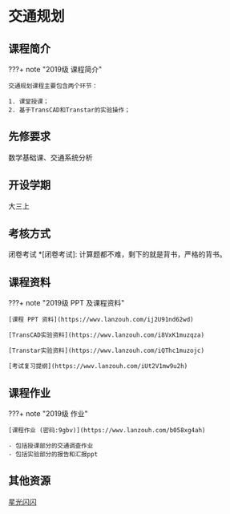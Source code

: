 <!--
 * @Author: CQZ
 * @Date: 2024-03-06 18:27:56
 * @Company: SEU
-->
# 交通规划

## 课程简介

???+ note "2019级 课程简介"

    交通规划课程主要包含两个环节： 

    1. 课堂授课；
    2. 基于TransCAD和Transtar的实验操作；

## 先修要求

数学基础课、交通系统分析

## 开设学期

大三上

## 考核方式

闭卷考试
*[闭卷考试]: 计算题都不难，剩下的就是背书，严格的背书。

## 课程资料

???+ note "2019级 PPT 及课程资料"

    [课程 PPT 资料](https://wwv.lanzouh.com/ij2U91nd62wd)
    
    [TransCAD实验资料](https://wwv.lanzouh.com/i8VxK1muzqza)

    [Transtar实验资料](https://wwv.lanzouh.com/iQThc1muzojc)

    [考试复习提纲](https://wwv.lanzouh.com/iUt2V1mw9u2h)




## 课程作业

???+ note "2019级 作业"
  
    [课程作业 (密码:9gbv)](https://wwv.lanzouh.com/b058xg4ah)

    - 包括授课部分的交通调查作业
    - 包括实验部分的报告和汇报ppt


## 其他资源

[星光闪闪](https://mp.weixin.qq.com/s/Iz3Xk2qOWGiemIezPHDjKQ)
